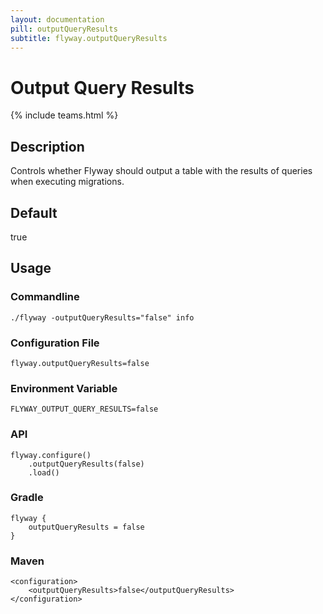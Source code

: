 ```yaml
---
layout: documentation
pill: outputQueryResults
subtitle: flyway.outputQueryResults
---
```


# Output Query Results
{% include teams.html %}

## Description
Controls whether Flyway should output a table with the results of queries when executing migrations. 

## Default
true

## Usage

### Commandline
```
./flyway -outputQueryResults="false" info
```

### Configuration File
```
flyway.outputQueryResults=false
```

### Environment Variable
```
FLYWAY_OUTPUT_QUERY_RESULTS=false
```

### API
```
flyway.configure()
    .outputQueryResults(false)
    .load()
```

### Gradle
```
flyway {
    outputQueryResults = false
}
```

### Maven
```
<configuration>
    <outputQueryResults>false</outputQueryResults>
</configuration>
```